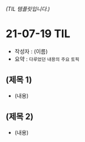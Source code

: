 *(TIL 템플릿입니다.)*

# 21-07-19 TIL

- 작성자 : (이름)
- 요약 : `다루었던` `내용의` `주요` `토픽`



## (제목 1)

- (내용)



## (제목 2)

- (내용)

